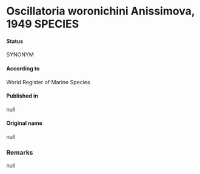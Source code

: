 Oscillatoria woronichini Anissimova, 1949 SPECIES
=======

#### Status
SYNONYM

#### According to
World Register of Marine Species

#### Published in
null

#### Original name
null

### Remarks
null
